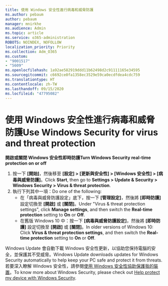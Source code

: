 ```yaml
---
title: 使用 Windows 安全性進行病毒和威脅防護
ms.author: pebaum
author: pebaum
manager: mnirkhe
ms.audience: Admin
ms.topic: article
ms.service: o365-administration
ROBOTS: NOINDEX, NOFOLLOW
localization_priority: Priority
ms.collection: Adm_O365
ms.custom:
- "9001517"
- "5609"
ms.openlocfilehash: 1a92ae582919ddd11b62498d2c91111165e34595
ms.sourcegitcommit: c6692ce0fa1358ec3529e59ca0ecdfdea4cdc759
ms.translationtype: HT
ms.contentlocale: zh-TW
ms.lasthandoff: 09/15/2020
ms.locfileid: "47795082"
---
```

# <a name="use-windows-security-for-virus-and-threat-protection"></a><span data-ttu-id="2fdc5-102">使用 Windows 安全性進行病毒和威脅防護</span><span class="sxs-lookup"><span data-stu-id="2fdc5-102">Use Windows Security for virus and threat protection</span></span>

<span data-ttu-id="2fdc5-103">**開啟或關閉 Windows 安全性即時防護**</span><span class="sxs-lookup"><span data-stu-id="2fdc5-103">**Turn Windows Security real-time protection on or off**</span></span>

1. <span data-ttu-id="2fdc5-104">按一下 **[開始]**，然後移至 **[設定] > [更新與安全性] > [Windows 安全性] > [病毒與威脅防護]**。</span><span class="sxs-lookup"><span data-stu-id="2fdc5-104">Click **Start**, then go to **Settings > Update & Security > Windows Security > Virus & threat protection**.</span></span>
2. <span data-ttu-id="2fdc5-105">執行下列其中一項：</span><span class="sxs-lookup"><span data-stu-id="2fdc5-105">Do one of the following:</span></span>
    - <span data-ttu-id="2fdc5-106">在「病毒與威脅防護設定」底下，按一下 **[管理設定]**，然後將 **[即時防護]** 設定切換至 **[開啟]** 或 **[關閉]**。</span><span class="sxs-lookup"><span data-stu-id="2fdc5-106">Under "Virus & threat protection settings", click **Manage settings**, and then switch the **Real-time protection** setting to **On** or **Off**.</span></span>
    - <span data-ttu-id="2fdc5-107">在舊版 Windows 10 中：按一下 **[病毒與威脅防護設定]**，然後將 **[即時防護]** 設定切換至 **[開啟]** 或 **[關閉]**。</span><span class="sxs-lookup"><span data-stu-id="2fdc5-107">In older versions of Windows 10: Click **Virus & threat protection settings**, and then switch the **Real-time protection** setting to **On** or **Off**.</span></span>

<span data-ttu-id="2fdc5-108">Windows Update 會自動下載 Windows 安全性更新，以協助您保持電腦的安全，並保護其不受威脅。</span><span class="sxs-lookup"><span data-stu-id="2fdc5-108">Windows Update downloads updates for Windows Security automatically to help keep your PC safe and protect it from threats.</span></span> <span data-ttu-id="2fdc5-109">若要深入瞭解 Windows 安全性，請參閱[使用 Windows 安全性協助保護我的裝置](https://support.microsoft.com/help/17464/windows-10-help-protect-my-device-with-windows-security)。</span><span class="sxs-lookup"><span data-stu-id="2fdc5-109">To know more about Windows Security, please check out [Help protect my device with Windows Security](https://support.microsoft.com/help/17464/windows-10-help-protect-my-device-with-windows-security).</span></span>
